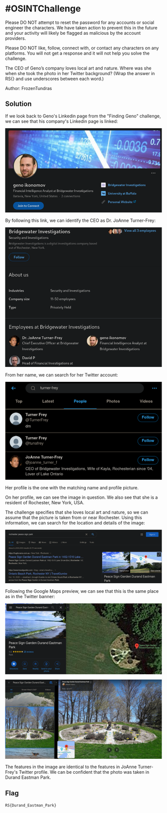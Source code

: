 # #OSINTChallenge

Please DO NOT attempt to reset the password for any accounts or social engineer the characters. We have taken action to prevent this in the future and your activity will likely be flagged as malicious by the account providers.

Please DO NOT like, follow, connect with, or contact any characters on any platforms. You will not get a response and it will not help you solve the challenge.

The CEO of Geno’s company loves local art and nature. Where was she when she took the photo in her Twitter background? (Wrap the answer in RS{} and use underscores between each word.)

Author: FrozenTundras

## Solution

If we look back to Geno's Linkedin page from the "Finding Geno" challenge, we can see that his company's Linkedin page is linked:

![Geno Ikonomov's Linkedin profile](./resources/linkedin0.png)

By following this link, we can identify the CEO as Dr. JoAnne Turner-Frey:

![Bridgewater Investigations Linkedin page](./resources/linkedin1.png)

From her name, we can search for her Twitter account:

![Twitter search](./resources/twitter0.png)

Her profile is the one with the matching name and profile picture.

On her profile, we can see the image in question.
We also see that she is a resident of Rochester, New York, USA.

The challenge specifies that she loves local art and nature, so we can assume that the picture is taken from or near Rochester.
Using this information, we can search for the location and details of the image:

![Google search for "rochester peace sign park"](./resources/google0.png)

Following the Google Maps preview, we can see that this is the same place as in the Twitter banner:

![Google Maps satelite view](./resources/google1.png)

![Google Maps images](./resources/google2.png)

The features in the image are identical to the features in JoAnne Turner-Frey's Twitter profile.
We can be confident that the photo was taken in Durand Eastman Park.

## Flag

`RS{Durand_Eastman_Park}`

